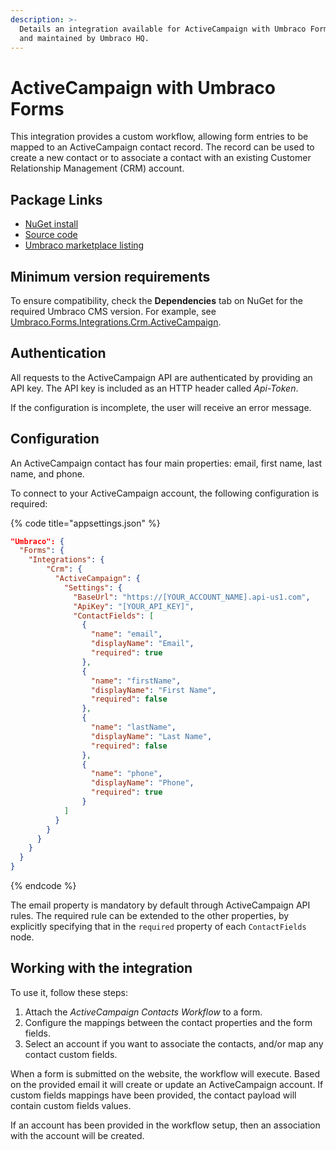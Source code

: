 ```yaml
---
description: >-
  Details an integration available for ActiveCampaign with Umbraco Forms, built
  and maintained by Umbraco HQ.
---
```


# ActiveCampaign with Umbraco Forms

This integration provides a custom workflow, allowing form entries to be mapped to an ActiveCampaign contact record. The record can be used to create a new contact or to associate a contact with an existing Customer Relationship Management (CRM) account.

## Package Links

* [NuGet install](https://www.nuget.org/packages/Umbraco.Forms.Integrations.Crm.ActiveCampaign)
* [Source code](https://github.com/umbraco/Umbraco.Forms.Integrations/tree/main-v10/src/Umbraco.Forms.Integrations.Crm.ActiveCampaign)
* [Umbraco marketplace listing](https://marketplace.umbraco.com/package/umbraco.forms.integrations.crm.activecampaign)

## Minimum version requirements

To ensure compatibility, check the **Dependencies** tab on NuGet for the required Umbraco CMS version. For example, see [Umbraco.Forms.Integrations.Crm.ActiveCampaign](https://www.nuget.org/packages/Umbraco.Forms.Integrations.Crm.ActiveCampaign/#dependencies-body-tab).

## Authentication

All requests to the ActiveCampaign API are authenticated by providing an API key. The API key is included as an HTTP header called _Api-Token_.

If the configuration is incomplete, the user will receive an error message.

## Configuration

An ActiveCampaign contact has four main properties: email, first name, last name, and phone.

To connect to your ActiveCampaign account, the following configuration is required:

{% code title="appsettings.json" %}
```json
"Umbraco": {
  "Forms": {
    "Integrations": {
        "Crm": {
          "ActiveCampaign": {
            "Settings": {
              "BaseUrl": "https://[YOUR_ACCOUNT_NAME].api-us1.com",
              "ApiKey": "[YOUR_API_KEY]",
              "ContactFields": [
                {
                  "name": "email",
                  "displayName": "Email",
                  "required": true
                },
                {
                  "name": "firstName",
                  "displayName": "First Name",
                  "required": false
                },
                {
                  "name": "lastName",
                  "displayName": "Last Name",
                  "required": false
                },
                {
                  "name": "phone",
                  "displayName": "Phone",
                  "required": true
                }
            ]
          }
        }
      }
    }
  }
}
```
{% endcode %}

The email property is mandatory by default through ActiveCampaign API rules. The required rule can be extended to the other properties, by explicitly specifying that in the `required` property of each `ContactFields` node.

## Working with the integration

To use it, follow these steps:

1. Attach the _ActiveCampaign Contacts Workflow_ to a form.
2. Configure the mappings between the contact properties and the form fields.
3. Select an account if you want to associate the contacts, and/or map any contact custom fields.

When a form is submitted on the website, the workflow will execute. Based on the provided email it will create or update an ActiveCampaign account. If custom fields mappings have been provided, the contact payload will contain custom fields values.

If an account has been provided in the workflow setup, then an association with the account will be created.
